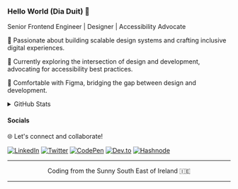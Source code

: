 ### Hello World (Dia Duit) 👋

Senior Frontend Engineer | Designer | Accessibility Advocate

<span aria-hidden="true">🚀</span> Passionate about building scalable design systems and crafting inclusive digital experiences.

<span aria-hidden="true">💼</span> Currently exploring the intersection of design and development, advocating for accessibility best practices.

<span aria-hidden="true">🎨 </span>Comfortable with Figma, bridging the gap between design and development.
  
<details>
  <summary>GitHub Stats</summary>

  ![Your GitHub Stats](https://github-readme-stats.vercel.app/api?username=garyb1&show_icons=true&theme=algolia)
</details>

#### Socials

🌐 Let's connect and collaborate!

[![LinkedIn](https://img.shields.io/badge/linkedin-%230077B5.svg?style=for-the-badge&logo=linkedin&logoColor=white)](https://www.linkedin.com/in/garybyrne1/)
[![Twitter](https://img.shields.io/badge/Twitter-%231DA1F2.svg?style=for-the-badge&logo=Twitter&logoColor=white)](https://twitter.com/garybyrne1_)
[![CodePen](https://img.shields.io/badge/Codepen-000000?style=for-the-badge&logo=codepen&logoColor=white)](https://codepen.io/garyb1)
[![Dev.to](https://img.shields.io/badge/dev.to-0A0A0A?style=for-the-badge&logo=dev.to&logoColor=white)](https://dev.to/garybyrne)
[![Hashnode](https://img.shields.io/badge/Hashnode-2962FF?style=for-the-badge&logo=hashnode&logoColor=white)](https://hashnode.com/@garybyrne)

<hr aria-hidden="true" />

<p align="center">Coding from the Sunny South East of Ireland <span aria-hidden="true"> 🇮🇪</span></p>
<hr aria-hidden="true" />
